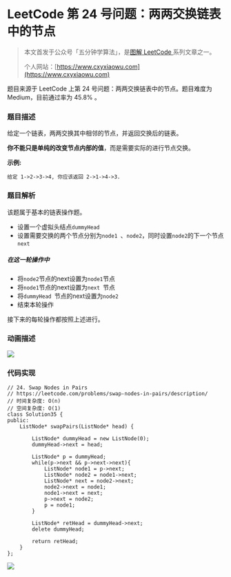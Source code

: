 # LeetCode 第 24 号问题：两两交换链表中的节点

> 本文首发于公众号「五分钟学算法」，是[图解 LeetCode ](<https://github.com/MisterBooo/LeetCodeAnimation>)系列文章之一。
>
> 个人网站：[https://www.cxyxiaowu.com](https://www.cxyxiaowu.com)

题目来源于 LeetCode 上第 24 号问题：两两交换链表中的节点。题目难度为 Medium，目前通过率为 45.8% 。

### 题目描述

给定一个链表，两两交换其中相邻的节点，并返回交换后的链表。

**你不能只是单纯的改变节点内部的值**，而是需要实际的进行节点交换。

**示例:**

```
给定 1->2->3->4, 你应该返回 2->1->4->3.
```

### 题目解析

该题属于基本的链表操作题。

- 设置一个虚拟头结点`dummyHead `
- 设置需要交换的两个节点分别为`node1 `、`node2`，同时设置`node2`的下一个节点`next`

##### 在这一轮操作中

- 将`node2`节点的next设置为`node1`节点
- 将`node1`节点的next设置为`next `节点
- 将`dummyHead `节点的next设置为`node2 `
- 结束本轮操作

接下来的每轮操作都按照上述进行。

### 动画描述

![](https://blog-1257126549.cos.ap-guangzhou.myqcloud.com/blog/6kpyu.gif)

### 代码实现

```
// 24. Swap Nodes in Pairs
// https://leetcode.com/problems/swap-nodes-in-pairs/description/
// 时间复杂度: O(n)
// 空间复杂度: O(1)
class Solution35 {
public:
    ListNode* swapPairs(ListNode* head) {

        ListNode* dummyHead = new ListNode(0);
        dummyHead->next = head;

        ListNode* p = dummyHead;
        while(p->next && p->next->next){
            ListNode* node1 = p->next;
            ListNode* node2 = node1->next;
            ListNode* next = node2->next;
            node2->next = node1;
            node1->next = next;
            p->next = node2;
            p = node1;
        }

        ListNode* retHead = dummyHead->next;
        delete dummyHead;

        return retHead;
    }
};

```





![](https://blog-1257126549.cos.ap-guangzhou.myqcloud.com/blog/k8lty.png)